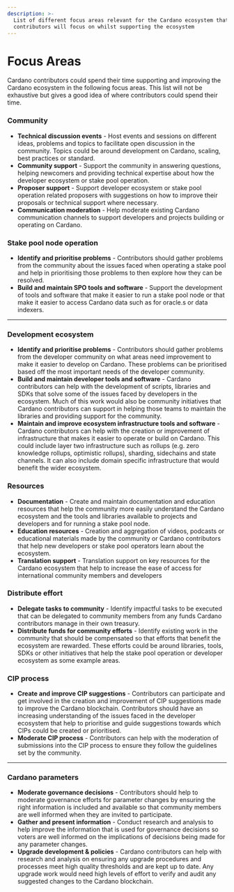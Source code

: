 ```yaml
---
description: >-
  List of different focus areas relevant for the Cardano ecosystem that
  contributors will focus on whilst supporting the ecosystem
---
```


# Focus Areas

Cardano contributors could spend their time supporting and improving the Cardano ecosystem in the following focus areas. This list will not be exhaustive but gives a good idea of where contributors could spend their time.



### **Community**

* **Technical discussion events** - Host events and sessions on different ideas, problems and topics to facilitate open discussion in the community. Topics could be around development on Cardano, scaling, best practices or standard.
* **Community support** - Support the community in answering questions, helping newcomers and providing technical expertise about how the developer ecosystem or stake pool operation.
* **Proposer support** - Support developer ecosystem or stake pool operation related proposers with suggestions on how to improve their proposals or technical support where necessary.
* **Communication moderation** - Help moderate existing Cardano communication channels to support developers and projects building or operating on Cardano.



### **Stake pool node operation**

* **Identify and prioritise problems** - Contributors should gather problems from the community about the issues faced when operating a stake pool and help in prioritising those problems to then explore how they can be resolved.
* **Build and maintain SPO tools and software** - Support the development of tools and software that make it easier to run a stake pool node or that make it easier to access Cardano data such as for oracle.s or data indexers.

****

### **Development ecosystem**

* **Identify and prioritise problems** - Contributors should gather problems from the developer community on what areas need improvement to make it easier to develop on Cardano. These problems can be prioritised based off the most important needs of the developer community.
* **Build and maintain developer tools and software** - Cardano contributors can help with the development of scripts, libraries and SDKs that solve some of the issues faced by developers in the ecosystem. Much of this work would also be community initiatives that Cardano contributors can support in helping those teams to maintain the libraries and providing support for the community.
* **Maintain and improve ecosystem infrastructure tools and software** - Cardano contributors can help with the creation or improvement of infrastructure that makes it easier to operate or build on Cardano. This could include layer two infrastructure such as rollups (e.g. zero knowledge rollups, optimistic rollups), sharding, sidechains and state channels. It can also include domain specific infrastructure that would benefit the wider ecosystem.



### **Resources**

* **Documentation** - Create and maintain documentation and education resources that help the community more easily understand the Cardano ecosystem and the tools and libraries available to projects and developers and for running a stake pool node.
* **Education resources** - Creation and aggregation of videos, podcasts or educational materials made by the community or Cardano contributors that help new developers or stake pool operators learn about the ecosystem.
* **Translation support** - Translation support on key resources for the Cardano ecosystem that help to increase the ease of access for international community members and developers



### **Distribute effort**

* **Delegate tasks to community** - Identify impactful tasks to be executed that can be delegated to community members from any funds Cardano contributors manage in their own treasury.
* **Distribute funds for community efforts** - Identify existing work in the community that should be compensated so that efforts that benefit the ecosystem are rewarded. These efforts could be around libraries, tools, SDKs or other initiatives that help the stake pool operation or developer ecosystem as some example areas.



### CIP process

* **Create and improve CIP suggestions** - Contributors can participate and get involved in the creation and improvement of CIP suggestions made to improve the Cardano blockchain. Contributors should have an increasing understanding of the issues faced in the developer ecosystem that help to prioritise and guide suggestions towards which CIPs could be created or prioritised.
* **Moderate CIP process** - Contributors can help with the moderation of submissions into the CIP process to ensure they follow the guidelines set by the community.&#x20;

****

### **Cardano parameters**

* **Moderate governance decisions** - Contributors should help to moderate governance efforts for parameter changes by ensuring the right information is included and available so that community members are well informed when they are invited to participate.
* **Gather and present information** - Conduct research and analysis to help improve the information that is used for governance decisions so voters are well informed on the implications of decisions being made for any parameter changes.
* **Upgrade development & policies** - Cardano contributors can help with research and analysis on ensuring any upgrade procedures and processes meet high quality thresholds and are kept up to date. Any upgrade work would need high levels of effort to verify and audit any suggested changes to the Cardano blockchain.&#x20;
